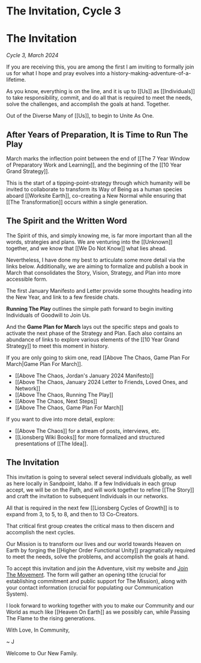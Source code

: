 # The Invitation, Cycle 3

# The Invitation
*Cycle 3, March 2024*

If you are receiving this, you are among the first I am inviting to formally join us for what I hope and pray evolves into a history-making-adventure-of-a-lifetime. 

As you know, everything is on the line, and it is up to [[Us]] as [[Individuals]] to take responsibility, commit, and do all that is required to meet the needs, solve the challenges, and accomplish the goals at hand. Together. 

Out of the Diverse Many of [[Us]], to begin to Unite As One. 

## After Years of Preparation, It is Time to Run The Play 

March marks the inflection point between the end of [[The 7 Year Window of Preparatory Work and Learning]], and the beginning of the [[10 Year Grand Strategy]]. 

This is the start of a tipping-point-strategy through which humanity will be invited to collaborate to transform its Way of Being as a human species aboard [[Worksite Earth]], co-creating a New Normal while ensuring that [[The Transformation]] occurs within a single generation. 

## The Spirit and the Written Word

The Spirit of this, and simply knowing me, is far more important than all the words, strategies and plans. We are venturing into the [[Unknown]] together, and we know that [[We Do Not Know]] what lies ahead. 

Nevertheless, I have done my best to articulate some more detail via the links below. Additionally, we are aiming to formalize and publish a book in March that consolidates the Story, Vision, Strategy, and Plan into more accessible form.

The first January Manifesto and Letter provide some thoughts heading into the New Year, and link to a few fireside chats. 

**Running The Play** outlines the simple path forward to begin inviting Individuals of Goodwill to Join Us. 

And the **Game Plan for March** lays out the specific steps and goals to activate the next phase of the Strategy and Plan. Each also contains an abundance of links to explore various elements of the [[10 Year Grand Strategy]] to meet this moment in history. 

If you are only going to skim one, read [[Above The Chaos, Game Plan For March|Game Plan For March]]. 

- [[Above The Chaos, Jordan's January 2024 Manifesto]]  
- [[Above The Chaos, January 2024 Letter to Friends, Loved Ones, and Network]]  
- [[Above The Chaos, Running The Play]]  
- [[Above The Chaos, Next Steps]]  
- [[Above The Chaos, Game Plan For March]]  

If you want to dive into more detail, explore: 

- [[Above The Chaos]] for a stream of posts, interviews, etc.  
- [[Lionsberg Wiki Books]] for more formalized and structured presentations of [[The Idea]].  

## The Invitation

This invitation is going to several select several individuals globally, as well as here locally in Sandpoint, Idaho. If a few Individuals in each group accept, we will be on the Path, and will work together to refine [[The Story]] and craft the invitation to subsequent Individuals in our networks. 

All that is required in the next few [[Lionsberg Cycles of Growth]] is to expand from 3, to 5, to 8, and then to 13 Co-Creators. 

That critical first group creates the critical mass to then discern and accomplish the next cycles. 

Our Mission is to transform our lives and our world towards Heaven on Earth by forging the [[Higher Order Functional Unity]] pragmatically required to meet the needs, solve the problems, and accomplish the goals at hand. 

To accept this invitation and join the Adventure, visit my website and [Join The Movement](https://jordannicholas.org/join_the_movement). The form will gather an opening tithe (crucial for establishing commitment and public support for The Mission), along with your contact information (crucial for populating our Communication System). 

I look forward to working together with you to make our Community and our World as much like [[Heaven On Earth]] as we possibly can, while Passing The Flame to the rising generations. 

With Love, In Community, 

~ J  

Welcome to Our New Family.  